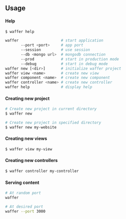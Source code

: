 ## Usage

#### Help
```sh
$ waffer help

waffer                   # start application
       --port <port>     # app port
       --session         # use session
       --db <mongo url>  # mongodb connection
       --prod            # start in production mode
       --debug           # start in debug mode
waffer new [<dir>]       # initialize waffer project
waffer view <name>       # create new view
waffer component <name>  # create new component
waffer controller <name> # create new controller
waffer help              # display help
```

#### Creating new project
```sh
# Create new project in current directory
$ waffer new

# Create new project in specified directory
$ waffer new my-website
```

#### Creating new views
```sh
$ waffer view my-view
```

#### Creating new controllers
```sh
$ waffer controller my-controller
```

#### Serving content
```sh
# At random port
waffer

# At desired port
waffer --port 3000
```
